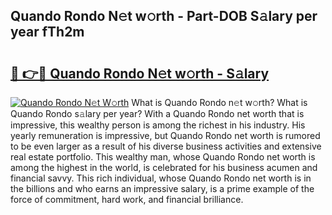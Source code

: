 ## Quando Rondo N𝚎t w𝚘rth - Part-DOB S𝚊lary per year fTh2m

# <h2><a href="http://gc0k8gg.nevu.top/?p=Quando+Rondo">🔗 👉🔴 Quando Rondo N𝚎t w𝚘rth - S𝚊lary</a></h2>

[![Quando Rondo N𝚎t W𝚘rth](https://i.imgur.com/Oavwk0R.jpeg)](http://gc0k8gg.nevu.top/?p=Quando+Rondo)
What is Quando Rondo n𝚎t w𝚘rth? What is Quando Rondo s𝚊lary per year?
With a Quando Rondo net worth that is impressive, this wealthy person is among the richest in his industry. His yearly remuneration is impressive, but Quando Rondo net worth is rumored to be even larger as a result of his diverse business activities and extensive real estate portfolio. This wealthy man, whose Quando Rondo net worth is among the highest in the world, is celebrated for his business acumen and financial savvy. This rich individual, whose Quando Rondo net worth is in the billions and who earns an impressive salary, is a prime example of the force of commitment, hard work, and financial brilliance.
